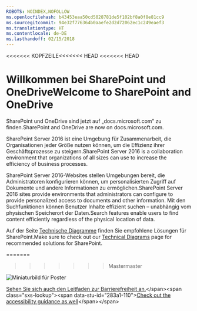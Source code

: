 ```yaml
---
ROBOTS: NOINDEX,NOFOLLOW
ms.openlocfilehash: b43453eaa50cd5028781de5f102bf8a0f8e81cc9
ms.sourcegitcommit: 94e32f776364b0aaefe2d2d72062ec1c249eaef3
ms.translationtype: HT
ms.contentlocale: de-DE
ms.lasthandoff: 02/15/2018
---
```

<span data-ttu-id="283a1-101"><<<<<<< KOPFZEILE</span><span class="sxs-lookup"><span data-stu-id="283a1-101"><<<<<<< HEAD <<<<<<< HEAD</span></span>
# <a name="welcome-to-sharepoint-and-onedrive"></a><span data-ttu-id="283a1-102">Willkommen bei SharePoint und OneDrive</span><span class="sxs-lookup"><span data-stu-id="283a1-102">Welcome to SharePoint and OneDrive</span></span>

<span data-ttu-id="283a1-103">SharePoint und OneDrive sind jetzt auf „docs.microsoft.com“ zu finden.</span><span class="sxs-lookup"><span data-stu-id="283a1-103">SharePoint and OneDrive are now on docs.microsoft.com.</span></span> 

<span data-ttu-id="283a1-104">SharePoint Server 2016 ist eine Umgebung für Zusammenarbeit, die Organisationen jeder Größe nutzen können, um die Effizienz ihrer Geschäftsprozesse zu steigern.</span><span class="sxs-lookup"><span data-stu-id="283a1-104">SharePoint Server 2016 is a collaboration environment that organizations of all sizes can use to increase the efficiency of business processes.</span></span> 

<span data-ttu-id="283a1-105">SharePoint Server 2016-Websites stellen Umgebungen bereit, die Administratoren konfigurieren können, um personalisierten Zugriff auf Dokumente und andere Informationen zu ermöglichen.</span><span class="sxs-lookup"><span data-stu-id="283a1-105">SharePoint Server 2016 sites provide environments that administrators can configure to provide personalized access to documents and other information.</span></span> <span data-ttu-id="283a1-106">Mit den Suchfunktionen können Benutzer Inhalte effizient suchen – unabhängig vom physischen Speicherort der Daten.</span><span class="sxs-lookup"><span data-stu-id="283a1-106">Search features enable users to find content efficiently regardless of the physical location of data.</span></span>

<span data-ttu-id="283a1-107">Auf der Seite [Technische Diagramme](https://technet.microsoft.com/library/cc263199(v=office.16).aspx) finden Sie empfohlene Lösungen für SharePoint.</span><span class="sxs-lookup"><span data-stu-id="283a1-107">Make sure to check out our [Technical Diagrams](https://technet.microsoft.com/library/cc263199(v=office.16).aspx) page for recommended solutions for SharePoint.</span></span>

=======
>>>>>>> <span data-ttu-id="283a1-108">Master</span><span class="sxs-lookup"><span data-stu-id="283a1-108">master</span></span>

![Miniaturbild für Poster](media/testfile.png)

<span data-ttu-id="283a1-110">[Sehen Sie sich auch den Leitfaden zur Barrierefreiheit an.](https://technet.microsoft.com/library/mt790686(v=office.16).aspx)</span><span class="sxs-lookup"><span data-stu-id="283a1-110">[Check out the accessibility guidance as well](https://technet.microsoft.com/library/mt790686(v=office.16).aspx)</span></span>
